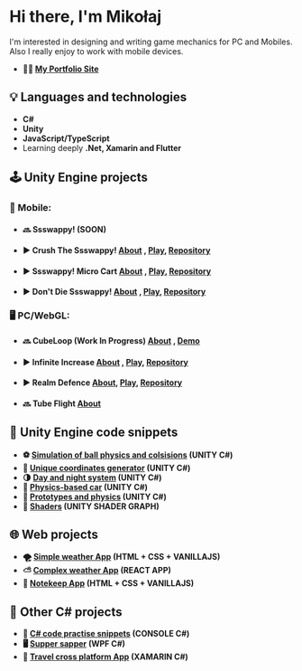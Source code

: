 # Hi there, I'm Mikołaj
I'm interested in designing and writing game mechanics for PC and Mobiles. 
Also I really enjoy to work with mobile devices.
- **👨‍💻 [My Portfolio Site](https://www.mmusialik.com/en/)**

## 💡 Languages and technologies
- **C#**
- **Unity**
- **JavaScript/TypeScript**
- Learning deeply **.Net, Xamarin and Flutter**

## 🕹️ Unity Engine projects
### 📱 Mobile:
- #### 🔜 Ssswappy! **(SOON)**
- #### ▶️ Crush The Ssswappy! **[About](https://www.mmusialik.com/articles_en/Art_11.html)** , **[Play](https://drive.google.com/drive/folders/1I5qUT03ACj1hvQ-FpXlPjzKRvdNzUGPy?usp=sharing)**, **[Repository](https://github.com/IKOMMM/CrushTheSsswappy)** 
- #### ▶️ Ssswappy! Micro Cart **[About](https://www.mmusialik.com/articles_en/Art_11.html)** , **[Play](https://drive.google.com/drive/folders/1SZGgIArRxPqTzcnzDfUhL2nqS1l6Q84v?usp=sharing)**, **[Repository](https://github.com/IKOMMM/Ssswappy_Micro_Cart)**
- #### ▶️ Don't Die Ssswappy!  **[About](https://www.mmusialik.com/articles_en/Art_11.html)** , **[Play](https://drive.google.com/drive/folders/1uttZQyDITmYVkLxGC-XpdUPYYGNF8rQH?usp=sharing)**, **[Repository](https://github.com/IKOMMM/DontDieSsswappy)**
### 🖥️ PC/WebGL:
- #### 🔜 CubeLoop (Work In Progress) **[About](https://www.mmusialik.com/articles_en/Art_01.html)** , **[Demo](https://drive.google.com/drive/folders/1_O_Lf_jmAKofTPjilSvhCzgRSD0pHDvE)**
- #### ▶️ Infinite Increase **[About](https://www.mmusialik.com/articles_en/Art_12.html)** , **[Play](https://ikommm.github.io/Infinite_Increase_Build/)**, **[Repository](https://github.com/IKOMMM/Infinite_Increase)** 
- #### ▶️ Realm Defence **[About](https://www.mmusialik.com/articles_en/Art_12.html)**, **[Play](https://ikommm.github.io/Realm_Defence_Build/)**, **[Repository](https://github.com/IKOMMM/Realm_Defence)** 
- #### 🔜 Tube Flight **[About](https://www.mmusialik.com/articles_en/Art_12.html)**

## 📜 Unity Engine code snippets
- **⚽ [Simulation of ball physics and colsisions](https://github.com/IKOMMM/The-Gravity-and-The-Balls) (UNITY C#)**
- **🧪 [Unique coordinates generator](https://github.com/IKOMMM/Miko_Code_Snippets_UNITY/blob/main/OVERALL/RandomCoordinatesGenerator) (UNITY C#)**
- **🌗 [Day and night system](https://github.com/IKOMMM/Miko_Code_Snippets_UNITY/tree/main/3D/DayAndNightSystem) (UNITY C#)**
- **🚗 [Physics-based car](https://github.com/IKOMMM/CarControllerPrototype_UNITY) (UNITY C#)** 
- **🔧 [Prototypes and physics](https://www.mmusialik.com/articles_en/Art_20.html) (UNITY C#)**
- **🎨 [Shaders](https://github.com/IKOMMM/Miko_Shaders_Library_UNITY) (UNITY SHADER GRAPH)**

## 🌐 Web projects
- **🌪️ [Simple weather App](https://github.com/IKOMMM/Aplikacje_Webowe_Laboratoria_11070/tree/main/LAB_03_V.01) (HTML + CSS + VANILLAJS)**
- **⛅ [Complex weather App](https://github.com/IKOMMM/Aplikacje_Webowe_Laboratoria_11070/tree/main/LAB_03_V.02) (REACT APP)**
- **📝 [Notekeep App](https://github.com/IKOMMM/Aplikacje_Webowe_Laboratoria_11070/tree/main/LAB_04) (HTML + CSS + VANILLAJS)**

## 📜 Other C# projects
- **🧪 [C# code practise snippets](https://github.com/IKOMMM/CSHARP_Practice_Code_Snippets) (CONSOLE C#)**
- **🖥️ [Supper sapper](https://github.com/IKOMMM/Supper_Sapper_WPF) (WPF C#)**
- **📱 [Travel cross platform App](https://github.com/IKOMMM/Travel_Cross_Platform_App) (XAMARIN C#)**
